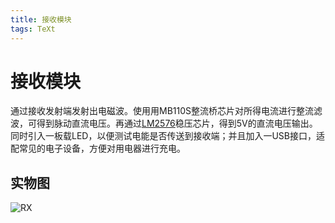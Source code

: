 ```yaml
---
title: 接收模块
tags: TeXt
---
```


接收模块
======

通过接收发射端发射出电磁波。使用用MB110S整流桥芯片对所得电流进行整流滤波，可得到脉动直流电压。再通过[LM2576](https://www.ti.com.cn/product/cn/LM2576)稳压芯片，得到5V的直流电压输出。同时引入一板载LED，以便测试电能是否传送到接收端；并且加入一USB接口，适配常见的电子设备，方便对用电器进行充电。

## 实物图
![RX]({{site.url}}/assets/RX.JPG)